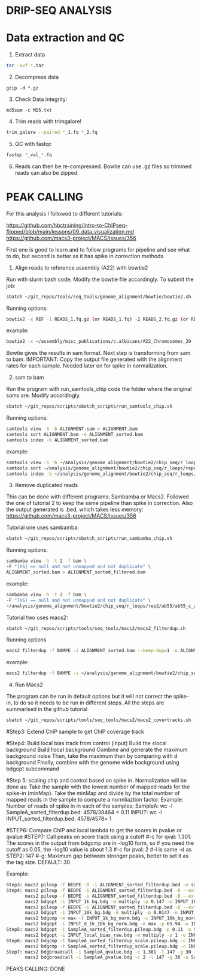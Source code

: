 # DRIP-SEQ ANALYSIS

# Data extraction and QC 

1. Extract data

```bash
tar -xvf *.tar
```

2. Decompress data

```   
gzip -d *.gz
```

3. Check Data integrity: 
```
md5sum -c MD5.txt
```

4. Trim reads with trimgalore!

```bash
trim_galore --paired *_1.fq *_2.fq
```

5. QC with fastqc

```bash
fastqc *_val_*.fq
```

6. Reads can then be re-compressed. Bowtie can use .gz files so trimmed reads can also be zipped. 

# PEAK CALLING

For this analysis I followed to different tutorials:

https://github.com/hbctraining/Intro-to-ChIPseq-flipped/blob/main/lessons/09_data_visualization.md
https://github.com/macs3-project/MACS/issues/356

First one is good to learn and to follow programs for pipeline and see what to do, but second is better as it has spike in correction methods. 

1. Align reads to reference assembly (A22) with bowtie2 

Run with slurm bash code. Modify the bowtie file accordingly. To submit the job:

```bash
sbatch ~/git_repos/tools/seq_tools/genome_alignment/bowtie/bowtie2.sh
```
Running options: 

```bash
bowtie2 -x REF -1 READS_1.fq.gz (or READS_1.fq) -2 READS_2.fq.gz (or READS_2.fq) -S alignment.sam 
```
example:

```bash
bowtie2 -x ~/assembly/misc_publications/c.albicans/A22_Chromosomes_29 -1 ~/raw_dna/novogene/r_loops/batch_2/X204SC23101275-Z01-F001/01.RawData/C55_1/*_val_1.fq.gz -2 ~/raw_dna/novogene/r_loops/batch_2/X204SC23101275-Z01-F001/01.RawData/C55_1/*_val_2.fq.gz -S ~/analysis/genome_alignment/bowtie2/chip_seq/r_loops/rep2/ab55/ab55_c_albicans.sam 
```
Bowtie gives the results in sam format. Next step is transforming from sam to bam. 
IMPORTANT: Copy the output file generated with the alignment rates for each sample. Needed later on for spike in normalization. 

2. sam to bam

Run the program with run_samtools_chip code the folder where the original sams are. Modify accordingly.

```bash
sbatch ~/git_repos/scripts/sbatch_scripts/run_samtools_chip.sh
```

Running options:

```bash
samtools view -S -b ALIGNMENT.sam > ALIGNMENT.bam
samtools sort ALIGNMENT.bam -o ALIGNMENT_sorted.bam
samtools index -b ALIGNMENT_sorted.bam
```
example: 
```bash
samtools view -S -b ~/analysis/genome_alignment/bowtie2/chip_seq/r_loops/rep4/ab55_rh_nacl/ab55_rh_nacl_c_albicans.sam > ~/analysis/genome_alignment/bowtie2/chip_seq/r_loops/rep4/ab55_rh_nacl/ab55_rh_nacl_c_albicans.bam
samtools sort ~/analysis/genome_alignment/bowtie2/chip_seq/r_loops/rep4/ab55_rh_nacl/ab55_nacl_c_albicans.bam -o ~/analysis/genome_alignment/bowtie2/chip_seq/r_loops/rep4/ab55_rh_nacl/ab55_rh_nacl_c_albicans_sorted.bam
samtools index -b ~/analysis/genome_alignment/bowtie2/chip_seq/r_loops/rep4/ab55_rh_nacl/ab55_rh_nacl_c_albicans_sorted.bam
```

3. Remove duplicated reads
  
This can be done with different programs: Sambamba or Macs2.
Followed the one of tutorial 2 to keep the same pipeline than spike in correction. Also the output generated is .bed, which takes less memory: https://github.com/macs3-project/MACS/issues/356

Tutorial one uses sambamba: 

```bash
sbatch ~/git_repos/scripts/sbatch_scripts/run_sambamba_chip.sh
```

Running options:

```bash
sambamba view -h -t 2 -f bam \
-F "[XS] == null and not unmapped and not duplicate" \
ALIGNMENT_sorted.bam > ALIGNMENT_sorted_filtered.bam
```
example:

```bash
sambamba view -h -t 2 -f bam \
-F "[XS] == null and not unmapped and not duplicate" \
~/analysis/genome_alignment/bowtie2/chip_seq/r_loops/rep2/ab55/ab55_c_albicans_sorted.bam > ~/analysis/genome_alignment/bowtie2/chip_seq/r_loops/rep2/ab55/ab55_c_albicans_sorted_filtered.bam
```

Tutorial two uses macs2: 

```bash
sbatch ~/git_repos/scripts/tools/seq_tools/macs2/macs2_filterdup.sh
```

Running options

```bash
macs2 filterdup -f BAMPE -i ALIGNMENT_sorted.bam --keep-dup=1 -o ALIGNMENT_sorted_filterdup.bed
```
example:

```bash
macs2 filterdup -f BAMPE -i ~/analysis/genome_alignment/bowtie2/chip_seq/r_loops/rep2/ab1048_in/ab1048_in_c_albicans_ecoli_sorted.bam --keep-dup=1 -o ~/analysis/genome_alignment/bowtie2/chip_seq/r_loops/rep2/ab1048_in/ab1048_in_c_albicans_ecoli_sorted_filterdup.bed
```

4. Run Macs2

The program can be run in default options but it will not correct the spike-in, to do so it needs to be run in different steps. All the steps are summarised in the github tutorial

```bash
sbatch ~/git_repos/scripts/tools/seq_tools/macs2/macs2_covertracks.sh
```

#Step3: Extend ChIP sample to get ChIP coverage track

#Step4: Build local bias track from control (input)
        Build the slocal background
        Build llocal background
        Combine and generate the maximum background noise
        Then, take the maximum then by comparing with d background
        Finally, combine with the genome wide background using bdgopt subcommand

#Step 5: scaling chip and control based on spike in. Normalization will be done as: Take the sample with the lowest number of mapped reads for the spike-in (minMap). Take the minMap and divide by the total number of mapped reads in the sample to compute a normliaztion factor. Example:
Number of reads of spike in in each of the samples:
SampleA: wc -l SampleA_sorted_filterdup.bed: 4578/38464 = 0.11
INPUT: wc -l INPUT_sorted_filterdup.bed: 4578/4578= 1

#STEP6: Compare ChIP and local lambda to get the scores in pvalue or qvalue
#STEP7: Call peaks on score track using a cutoff
#-c for qval: 1.301. The scores in the output from bdgcmp are in -log10 form, so if you need the cutoff as 0.05, the -log10 value is about 1.3
#-c for pval: 2
#-l is same -d as STEP2: 147
#-g: Maximum gap between stronger peaks, better to set it as the tag size. DEFAULT: 30

Example:

```bash
Step3: macs2 pileup -f BEDPE -B -i ALIGNMENT_sorted_filterdup.bed -o sampleA_sorted_filterdup.pileup.bdg
Step4: macs2 pileup -f BEDPE -i ALIGNMENT_sorted_filterdup.bed -B --extsize 73 -o INPUT_d_bg.bdg
       macs2 pileup -f BEDPE -i ALIGNMENT_sorted_filterdup.bed -B --extsize 500 -o INPUT_1k_bg.bdg
       macs2 bdgopt -i INPUT_1k_bg.bdg -m multiply -p 0.147 -o INPUT_1k_bg_norm.bdg
       macs2 pileup -f BEDPE -i ALIGNMENT_sorted_filterdup.bed -B --extsize 5000 -o INPUT_10k_bg.bdg
       macs2 bdgopt -i INPUT_10k_bg.bdg -m multiply -p 0.0147 -o INPUT_10k_bg_norm.bdg
       macs2 bdgcmp -m max -t INPUT_1k_bg_norm.bdg -c INPUT_10k_bg_norm.bdg -o INPUT_d_1k_10k_bg_norm.bdg
       macs2 bdgopt -i INPUT_d_1k_10k_bg_norm.bdg -m max -p 65.94 -o INPUT_local_bias_raw.bdg
Step5: macs2 bdgopt -i SampleA_sorted_filterdup.pileup.bdg -p 0.11 -o SampleA_sorted_filterdup_scale.pileup.bdg
       macs2 bdgopt -i INPUT_local_bias_raw.bdg -m multiply -p 1 -o INPUT_local_lambda.bdg
Step6: macs2 bdgcmp -t SampleA_sorted_filterdup_scale.pileup.bdg -c INPUT_local_lambda.bdg -m qpois -o SampleA_qvalue.bdg
       macs2 bdgcmp -t SampleA_sorted_filterdup_scale.pileup.bdg -c INPUT_local_lambda.bdg -m ppois -o SampleA_pvalue.bdg
Step7: macs2 bdgbroadcall -i SampleA_qvalue.bdg -c 1.301 -l 147 -g 30 -o SampleA_qval_peaks.bed
       macs2 bdgbroadcall -i SampleA_pvalue.bdg -c 2 -l 147 -g 30 -o SampleA_pval_peaks.bed
```
PEAKS CALLING: DONE


